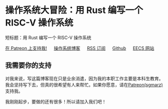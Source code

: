 # 操作系统大冒险：用 Rust 编写一个 RISC-V 操作系统

短标题：用 Rust 编写一个 RISC-V 操作系统

[在 Patreon 上支持我!](https://www.patreon.com/sgmarz) &emsp;
[操作系统博客](http://osblog.stephenmarz.com/) &emsp;
[RSS 订阅](http://osblog.stephenmarz.com/feed.rss) &emsp;
[Github](https://github.com/sgmarz) &emsp;
[EECS 网站](http://web.eecs.utk.edu/~smarz1) &emsp;

## 我需要你的支持

对我来说，写这篇博客现在只是业余消遣，因为我的本职工作主要是本科生教育。我会坚持写下去，但真的很希望有人来帮忙。如果你愿意，请在[Patreon(sgmarz)](https://www.patreon.com/sgmarz) 支持我。

我刚刚起步，要做的还有很多！所以请加入我们吧！

